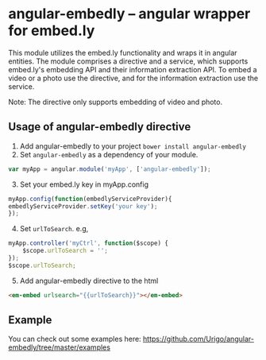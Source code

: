 angular-embedly – angular wrapper for embed.ly
==============================================

This module utilizes the embed.ly functionality and wraps it in angular entities. The module comprises a directive and a service, which supports embed.ly's embedding API and their information extraction API. 
To embed a video or a photo use the directive, and for the information extraction use the service.

Note: The directive only supports embedding of video and photo.


## Usage of angular-embedly directive

1. Add angular-embedly to your project `bower install angular-embedly`
2. Set `angular-embedly` as a dependency of your module.
```javascript
var myApp = angular.module('myApp', ['angular-embedly']);
```
3. Set your embed.ly key in myApp.config
```javascript
myApp.config(function(embedlyServiceProvider){
embedlyServiceProvider.setKey('your key');
});
```
4. Set `urlToSearch`. e.g,
```javascript
myApp.controller('myCtrl', function($scope) {
    $scope.urlToSearch = '';
});
$scope.urlToSearch;
```
5. Add angular-embedly directive to the html
```html
<em-embed urlsearch="{{urlToSearch}}"></em-embed>
```


## Example
You can check out some examples here: https://github.com/Urigo/angular-embedly/tree/master/examples
